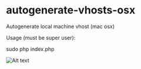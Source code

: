 # autogenerate-vhosts-osx
Autogenerate local machine vhost (mac osx)

Usage (must be super user):

sudo php index.php

![Alt text](https://i.postimg.cc/Xq4kc3hs/Screenshot-2020-10-29-at-16-41-20.png )
